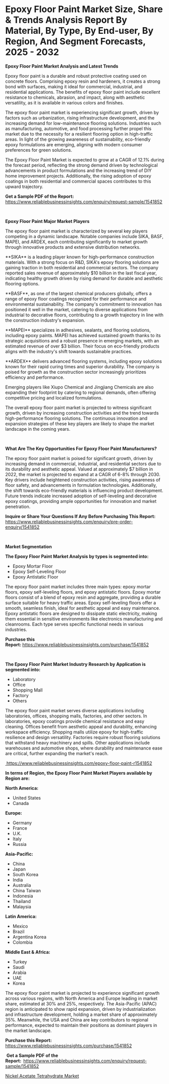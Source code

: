 <p><h1>Epoxy Floor Paint Market Size, Share & Trends Analysis Report By Material, By Type, By End-user, By Region, And Segment Forecasts, 2025 - 2032</h1></p><p><strong>Epoxy Floor Paint Market Analysis and Latest Trends</strong></p>
<p><p>Epoxy floor paint is a durable and robust protective coating used on concrete floors. Comprising epoxy resin and hardeners, it creates a strong bond with surfaces, making it ideal for commercial, industrial, and residential applications. The benefits of epoxy floor paint include excellent resistance to chemicals, abrasion, and impact, along with aesthetic versatility, as it is available in various colors and finishes. </p><p>The epoxy floor paint market is experiencing significant growth, driven by factors such as urbanization, rising infrastructure development, and the increasing demand for low-maintenance flooring solutions. Industries such as manufacturing, automotive, and food processing further propel this market due to the necessity for a resilient flooring option in high-traffic areas. In light of the growing awareness of sustainability, eco-friendly epoxy formulations are emerging, aligning with modern consumer preferences for green solutions. </p><p>The Epoxy Floor Paint Market is expected to grow at a CAGR of 12.1% during the forecast period, reflecting the strong demand driven by technological advancements in product formulations and the increasing trend of DIY home improvement projects. Additionally, the rising adoption of epoxy coatings in both residential and commercial spaces contributes to this upward trajectory.</p></p>
<p><strong>Get a Sample PDF of the Report:&nbsp;</strong> <a href="https://www.reliablebusinessinsights.com/enquiry/request-sample/1541852?utm_campaign=2737&utm_medium=2&utm_source=Github&utm_content=ia&utm_term=01042025&utm_id=epoxy-floor-paint">https://www.reliablebusinessinsights.com/enquiry/request-sample/1541852</a></p>
<p>&nbsp;</p>
<p><strong>Epoxy Floor Paint Major Market Players</strong></p>
<p><p>The epoxy floor paint market is characterized by several key players competing in a dynamic landscape. Notable companies include SIKA, BASF, MAPEI, and ARDEX, each contributing significantly to market growth through innovative products and extensive distribution networks.</p><p>**SIKA** is a leading player known for high-performance construction materials. With a strong focus on R&D, SIKA's epoxy flooring solutions are gaining traction in both residential and commercial sectors. The company reported sales revenue of approximately $10 billion in the last fiscal year, indicating healthy growth driven by rising demand for durable and aesthetic flooring options.</p><p>**BASF**, as one of the largest chemical producers globally, offers a range of epoxy floor coatings recognized for their performance and environmental sustainability. The company's commitment to innovation has positioned it well in the market, catering to diverse applications from industrial to decorative floors, contributing to a growth trajectory in line with the construction industry's expansion.</p><p>**MAPEI** specializes in adhesives, sealants, and flooring solutions, including epoxy paints. MAPEI has achieved sustained growth thanks to its strategic acquisitions and a robust presence in emerging markets, with an estimated revenue of over $3 billion. Their focus on eco-friendly products aligns with the industry's shift towards sustainable practices.</p><p>**ARDEX** delivers advanced flooring systems, including epoxy solutions known for their rapid curing times and superior durability. The company is poised for growth as the construction sector increasingly prioritizes efficiency and performance.</p><p>Emerging players like Xiupo Chemical and Jingjiang Chemicals are also expanding their footprint by catering to regional demands, often offering competitive pricing and localized formulations.</p><p>The overall epoxy floor paint market is projected to witness significant growth, driven by increasing construction activities and the trend towards high-performance flooring solutions. The continuous innovation and expansion strategies of these key players are likely to shape the market landscape in the coming years.</p></p>
<p>&nbsp;</p>
<p><strong>What Are The Key Opportunities For Epoxy Floor Paint Manufacturers?</strong></p>
<p><p>The epoxy floor paint market is poised for significant growth, driven by increasing demand in commercial, industrial, and residential sectors due to its durability and aesthetic appeal. Valued at approximately $7 billion in 2022, the market is projected to expand at a CAGR of 6-8% through 2030. Key drivers include heightened construction activities, rising awareness of floor safety, and advancements in formulation technologies. Additionally, the shift towards eco-friendly materials is influencing product development. Future trends indicate increased adoption of self-leveling and decorative epoxy coatings, providing ample opportunities for innovation and market penetration.</p></p>
<p><strong>Inquire or Share Your Questions If Any Before Purchasing This Report:</strong> <a href="https://www.reliablebusinessinsights.com/enquiry/pre-order-enquiry/1541852?utm_campaign=2737&utm_medium=2&utm_source=Github&utm_content=ia&utm_term=01042025&utm_id=epoxy-floor-paint">https://www.reliablebusinessinsights.com/enquiry/pre-order-enquiry/1541852</a></p>
<p>&nbsp;</p>
<p><strong>Market Segmentation</strong></p>
<p><strong>The Epoxy Floor Paint Market Analysis by types is segmented into:</strong></p>
<p><ul><li>Epoxy Mortar Floor</li><li>Epoxy Self-Leveling Floor</li><li>Epoxy Antistatic Floor</li></ul></p>
<p><p>The epoxy floor paint market includes three main types: epoxy mortar floors, epoxy self-leveling floors, and epoxy antistatic floors. Epoxy mortar floors consist of a blend of epoxy resin and aggregate, providing a durable surface suitable for heavy traffic areas. Epoxy self-leveling floors offer a smooth, seamless finish, ideal for aesthetic appeal and easy maintenance. Epoxy antistatic floors are designed to dissipate static electricity, making them essential in sensitive environments like electronics manufacturing and cleanrooms. Each type serves specific functional needs in various industries.</p></p>
<p><strong>Purchase this Report:&nbsp;</strong><a href="https://www.reliablebusinessinsights.com/purchase/1541852?utm_campaign=2737&utm_medium=2&utm_source=Github&utm_content=ia&utm_term=01042025&utm_id=epoxy-floor-paint">https://www.reliablebusinessinsights.com/purchase/1541852</a></p>
<p>&nbsp;</p>
<p><strong>The Epoxy Floor Paint Market Industry Research by Application is segmented into:</strong></p>
<p><ul><li>Laboratory</li><li>Office</li><li>Shopping Mall</li><li>Factory</li><li>Others</li></ul></p>
<p><p>The epoxy floor paint market serves diverse applications including laboratories, offices, shopping malls, factories, and other sectors. In laboratories, epoxy coatings provide chemical resistance and easy cleaning. Offices benefit from aesthetic appeal and durability, enhancing workspace efficiency. Shopping malls utilize epoxy for high-traffic resilience and design versatility. Factories require robust flooring solutions that withstand heavy machinery and spills. Other applications include warehouses and automotive shops, where durability and maintenance ease are critical, further expanding the market's reach.</p></p>
<p><a href="https://www.reliablebusinessinsights.com/epoxy-floor-paint-r1541852?utm_campaign=2737&utm_medium=2&utm_source=Github&utm_content=ia&utm_term=01042025&utm_id=epoxy-floor-paint">&nbsp;https://www.reliablebusinessinsights.com/epoxy-floor-paint-r1541852</a></p>
<p><strong>In terms of Region, the Epoxy Floor Paint Market Players available by Region are:</strong></p>
<p>
    <p> <strong> North America: </strong>
        <ul>
            <li>United States</li>
            <li>Canada</li>
        </ul>
        </p> 
    <p> <strong> Europe: </strong>
        <ul>
            <li>Germany</li>
            <li>France</li>
            <li>U.K.</li>
            <li>Italy</li>
            <li>Russia</li>
        </ul>
        </p> 
    <p> <strong> Asia-Pacific: </strong>
        <ul>
            <li>China</li>
            <li>Japan</li>
            <li>South Korea</li>
            <li>India</li>
            <li>Australia</li>
            <li>China Taiwan</li>
            <li>Indonesia</li>
            <li>Thailand</li>
            <li>Malaysia</li>
        </ul>
        </p> 
    <p> <strong> Latin America: </strong>
        <ul>
            <li>Mexico</li>
            <li>Brazil</li>
            <li>Argentina Korea</li>
            <li>Colombia</li>
        </ul>
        </p> 
    <p> <strong> Middle East & Africa: </strong>
        <ul>
            <li>Turkey</li>
            <li>Saudi</li>
            <li>Arabia</li>
            <li>UAE</li>
            <li>Korea</li>
        </ul>
    </p>
    </p>
<p><p>The epoxy floor paint market is projected to experience significant growth across various regions, with North America and Europe leading in market share, estimated at 30% and 25%, respectively. The Asia-Pacific (APAC) region is anticipated to show rapid expansion, driven by industrialization and infrastructure development, holding a market share of approximately 35%. Meanwhile, the USA and China are key contributors to regional performance, expected to maintain their positions as dominant players in the market landscape.</p></p>
<p><strong>Purchase this Report: </strong><a href="https://www.reliablebusinessinsights.com/purchase/1541852?utm_campaign=2737&utm_medium=2&utm_source=Github&utm_content=ia&utm_term=01042025&utm_id=epoxy-floor-paint">https://www.reliablebusinessinsights.com/purchase/1541852</a></p>
<p>&nbsp;<strong>Get a Sample PDF of the Report:&nbsp;&nbsp;</strong><a href="https://www.reliablebusinessinsights.com/enquiry/request-sample/1541852?utm_campaign=2737&utm_medium=2&utm_source=Github&utm_content=ia&utm_term=01042025&utm_id=epoxy-floor-paint">https://www.reliablebusinessinsights.com/enquiry/request-sample/1541852</a></p>
<p><strong></strong></p>
<p><p><a href="https://github.com/vitrilaoire/Market-Research-Report-List-1/blob/main/nickel-acetate-tetrahydrate-market.md?utm_campaign=2737&utm_medium=2&utm_source=Github&utm_content=ia&utm_term=01042025&utm_id=epoxy-floor-paint">Nickel Acetate Tetrahydrate Market</a></p></p>